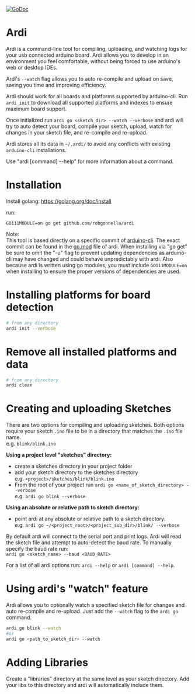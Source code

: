 [![GoDoc](https://godoc.org/github.com/robgonnella/ardi?status.svg)](https://godoc.org/github.com/robgonnella/ardi)

# Ardi

Ardi is a command-line tool for compiling, uploading, and watching logs for
your usb connected arduino board. Ardi allows you to develop in an environment
you feel comfortable, without being forced to use arduino's web or desktop IDEs.

Ardi's `--watch` flag allows you to auto re-compile and upload on save, saving
you time and improving efficiency.

Ardi should work for all boards and platforms supported by arduino-cli.
Run `ardi init` to download all supported platforms and indexes to ensure
maximum board support.

Once initialized run `ardi go <sketch_dir> --watch --verbose` and ardi will try
to auto detect your board, compile your sketch, upload, watch for changes in
your sketch file, and re-compile and re-upload.

Ardi stores all its data in `~/.ardi/` to avoid any conflicts with existing
`arduino-cli` installations.

Use "ardi [command] --help" for more information about a command.

# Installation

  Install golang: https://golang.org/doc/install

  run:

    GO111MODULE=on go get github.com/robgonnella/ardi

  Note:<br/>
  This tool is based directly on a specific commit of [arduino-cli]. The exact
  commit can be found in the [go.mod](./go.mod) file of ardi. When installing
  via "go get" be sure to omit the "-u" flag to prevent updating dependencies
  as arduino-cli may have changed and could behave unpredictably with ardi.
  Also because ardi is written using go modules, you must include
  `GO111MODULE=on` when installing to ensure the proper versions of dependencies
  are used.

# Installing platforms for board detection

```bash
# from any directory
ardi init --verbose
```

# Remove all installed platforms and data

```bash
# from any directory
ardi clean
```

# Creating and uploading Sketches

There are two options for compiling and uploading sketches.
Both options require your sketch `.ino` file to be in a
directory that matches the `.ino` file name.</br>
e.g. `blink/blink.ino`

**Using a project level "sketches" directory:**

- create a sketches directory in your project folder
- add your sketch directory to the sketches directory</br>
  e.g. `<project>/sketches/blink/blink.ino`
- From the root of your project run
  `ardi go <name_of_sketch_directory> --verbose`</br>
  e.g. `ardi go blink --verbose`

**Using an absolute or relative path to sketch directory:**

- point ardi at any absolute or relative path to a
  sketch directory.</br>
  e.g. `ardi go ~/<project_root>/<project_sub_dir>/blink/ --verbose`

By default ardi will connect to the serial port and print
logs. Ardi will read the sketch file and attempt to
auto-detect the baud rate. To manually specify the baud
rate run:</br>
`ardi go <sketch_name> --baud <BAUD_RATE>`

For a list of all ardi options run: `ardi --help` or `ardi [command] --help`.

# Using ardi's "watch" feature

Ardi allows you to optionally watch a specified sketch file for changes and
auto re-compile and re-upload. Just add the `--watch` flag to the `ardi go`
command.

```bash
ardi go blink --watch
#or
ardi go <path_to_sketch_dir> --watch
```

# Adding Libraries

Create a "libraries" directory at the same level as your sketch directory.
Add your libs to this directory and ardi will automatically include them.

[arduino-cli]: https://github.com/arduino/arduino-cli
